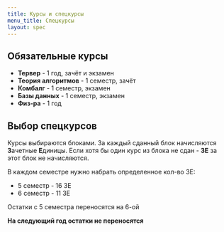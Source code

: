 ```yaml
---
title: Курсы и спецкурсы
menu_title: Спецкурсы
layout: spec
---
```


## Обязательные курсы

* **Тервер** - 1 год, зачёт и экзамен
* **Теория алгоритмов** - 1 семестр, зачёт
* **Комбалг** - 1 семестр, экзамен
* **Базы данных** - 1 семестр, экзамен
* **Физ-ра** - 1 год

## Выбор спецкурсов

Курсы выбираются блоками. За каждый сданный блок начисляются **З**ачетные **Е**диницы. Если хотя бы один курс из блока не сдан - **ЗЕ** за этот блок не начисляются.

В каждом семестре нужно набрать определенное кол-во ЗЕ:

* 5 семестр - 16 ЗЕ
* 6 семестр - 11 ЗЕ

Остатки с 5 семестра переносятся на 6-ой

**На следующий год остатки не переносятся**